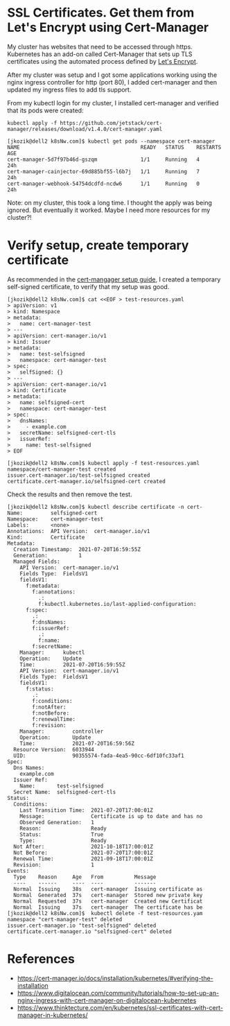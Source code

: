 # SSL Certificates. Get them from Let's Encrypt using Cert-Manager
My cluster has websites that need to be accessed through https. Kubernetes has an add-on called Cert-Manager that sets up TLS certificates using the automated process defined by [Let's Encrypt](https://letsencrypt.org/). 

After my cluster was setup and I got some applications working using the nginx ingress controller for http (port 80), I added cert-manager and then updated my ingress files to  add tls support.

From my kubectl login for my cluster, I installed cert-manager and verified that its pods were created:
```
kubectl apply -f https://github.com/jetstack/cert-manager/releases/download/v1.4.0/cert-manager.yaml

[jkozik@dell2 k8sNw.com]$ kubectl get pods --namespace cert-manager
NAME                                       READY   STATUS    RESTARTS   AGE
cert-manager-5d7f97b46d-gszqm              1/1     Running   4          24h
cert-manager-cainjector-69d885bf55-l6b7j   1/1     Running   7          24h
cert-manager-webhook-54754dcdfd-ncdw6      1/1     Running   0          24h
```
Note: on my cluster, this took a long time.  I thought the apply was being ignored.  But eventually it worked.  Maybe I need more resources for my cluster?!

# Verify setup, create temporary certificate
As recommended in the [cert-mangager setup guide](https://cert-manager.io/docs/installation/kubernetes/#verifying-the-installation), I created a temporary self-signed certificate, to verify that my setup was good.
```
[jkozik@dell2 k8sNw.com]$ cat <<EOF > test-resources.yaml
> apiVersion: v1
> kind: Namespace
> metadata:
>   name: cert-manager-test
> ---
> apiVersion: cert-manager.io/v1
> kind: Issuer
> metadata:
>   name: test-selfsigned
>   namespace: cert-manager-test
> spec:
>   selfSigned: {}
> ---
> apiVersion: cert-manager.io/v1
> kind: Certificate
> metadata:
>   name: selfsigned-cert
>   namespace: cert-manager-test
> spec:
>   dnsNames:
>     - example.com
>   secretName: selfsigned-cert-tls
>   issuerRef:
>     name: test-selfsigned
> EOF

[jkozik@dell2 k8sNw.com]$ kubectl apply -f test-resources.yaml
namespace/cert-manager-test created
issuer.cert-manager.io/test-selfsigned created
certificate.cert-manager.io/selfsigned-cert created

```
Check the results and then remove the test.
```
[jkozik@dell2 k8sNw.com]$ kubectl describe certificate -n cert-
Name:         selfsigned-cert
Namespace:    cert-manager-test
Labels:       <none>
Annotations:  API Version:  cert-manager.io/v1
Kind:         Certificate
Metadata:
  Creation Timestamp:  2021-07-20T16:59:55Z
  Generation:          1
  Managed Fields:
    API Version:  cert-manager.io/v1
    Fields Type:  FieldsV1
    fieldsV1:
      f:metadata:
        f:annotations:
          .:
          f:kubectl.kubernetes.io/last-applied-configuration:
      f:spec:
        .:
        f:dnsNames:
        f:issuerRef:
          .:
          f:name:
        f:secretName:
    Manager:      kubectl
    Operation:    Update
    Time:         2021-07-20T16:59:55Z
    API Version:  cert-manager.io/v1
    Fields Type:  FieldsV1
    fieldsV1:
      f:status:
        .:
        f:conditions:
        f:notAfter:
        f:notBefore:
        f:renewalTime:
        f:revision:
    Manager:         controller
    Operation:       Update
    Time:            2021-07-20T16:59:56Z
  Resource Version:  6033944
  UID:               90355574-fada-4ea5-90cc-6df10fc33af1
Spec:
  Dns Names:
    example.com
  Issuer Ref:
    Name:       test-selfsigned
  Secret Name:  selfsigned-cert-tls
Status:
  Conditions:
    Last Transition Time:  2021-07-20T17:00:01Z
    Message:               Certificate is up to date and has no
    Observed Generation:   1
    Reason:                Ready
    Status:                True
    Type:                  Ready
  Not After:               2021-10-18T17:00:01Z
  Not Before:              2021-07-20T17:00:01Z
  Renewal Time:            2021-09-18T17:00:01Z
  Revision:                1
Events:
  Type    Reason     Age   From          Message
  ----    ------     ----  ----          -------
  Normal  Issuing    38s   cert-manager  Issuing certificate as
  Normal  Generated  37s   cert-manager  Stored new private key
  Normal  Requested  37s   cert-manager  Created new Certificat
  Normal  Issuing    37s   cert-manager  The certificate has be
[jkozik@dell2 k8sNw.com]$  kubectl delete -f test-resources.yam
namespace "cert-manager-test" deleted
issuer.cert-manager.io "test-selfsigned" deleted
certificate.cert-manager.io "selfsigned-cert" deleted
```


# References
- https://cert-manager.io/docs/installation/kubernetes/#verifying-the-installation
- https://www.digitalocean.com/community/tutorials/how-to-set-up-an-nginx-ingress-with-cert-manager-on-digitalocean-kubernetes
- https://www.thinktecture.com/en/kubernetes/ssl-certificates-with-cert-manager-in-kubernetes/


